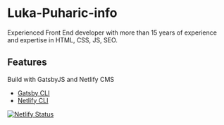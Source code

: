 # Luka-Puharic-info

Experienced Front End developer with more than 15 years of experience and expertise in HTML, CSS, JS, SEO.

## Features

Build with GatsbyJS and Netlify CMS

- [Gatsby CLI](https://www.gatsbyjs.org/docs/)
- [Netlify CLI](https://github.com/netlify/cli)

[![Netlify Status](https://api.netlify.com/api/v1/badges/2fbd79fa-29f7-45d5-9fd8-a73dc3ce0855/deploy-status)](https://app.netlify.com/sites/lukapcms/deploys)
